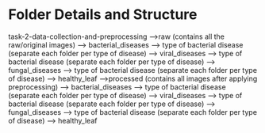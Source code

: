 # Folder Details and Structure

task-2-data-collection-and-preprocessing
-->raw (contains all the raw/original images)
	--> bacterial_diseases
		--> type of bacterial disease (separate each folder per type of disease)
	--> viral_diseases
		--> type of bacterial disease (separate each folder per type of disease)
	--> fungal_diseases
		--> type of bacterial disease (separate each folder per type of disease)
	--> healthy_leaf
-->processed (contains all images after applying preprocessing)
		--> bacterial_diseases
		--> type of bacterial disease (separate each folder per type of disease)
	--> viral_diseases
		--> type of bacterial disease (separate each folder per type of disease)
	--> fungal_diseases
		--> type of bacterial disease (separate each folder per type of disease)
	--> healthy_leaf